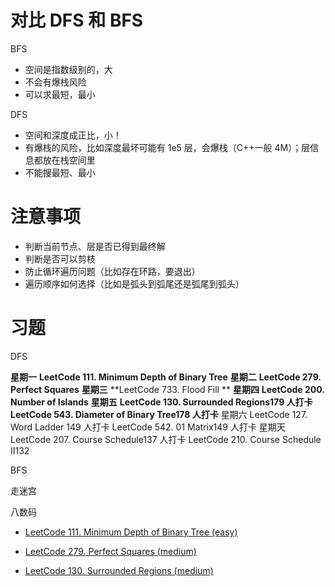 # 对比 DFS 和 BFS

BFS

- 空间是指数级别的，大
- 不会有爆栈风险
- 可以求最短，最小

DFS

- 空间和深度成正比，小！
- 有爆栈的风险，比如深度最坏可能有 1e5 层，会爆栈（C++一般 4M）；层信息都放在栈空间里
- 不能搜最短、最小

# 注意事项

- 判断当前节点、层是否已得到最终解
- 判断是否可以剪枝
- 防止循环遍历问题（比如存在环路，要退出）
- 遍历顺序如何选择（比如是弧头到弧尾还是弧尾到弧头）

# 习题

DFS

**星期一**
**LeetCode 111. Minimum Depth of Binary Tree**
**星期二**
**LeetCode 279. Perfect Squares**
**星期三**
**LeetCode 733. Flood Fill **
**星期四**
**LeetCode 200. Number of Islands**
**星期五**
**LeetCode 130. Surrounded Regions179 人打卡**
**LeetCode 543. Diameter of Binary Tree178 人打卡**
星期六
LeetCode 127. Word Ladder 149 人打卡
LeetCode 542. 01 Matrix149 人打卡
星期天
LeetCode 207. Course Schedule137 人打卡
LeetCode 210. Course Schedule II132

BFS

走迷宫

八数码

- [LeetCode 111. Minimum Depth of Binary Tree (easy)](https://github.com/muyids/leetcode/blob/master/algorithms/101-200/111.minimum-depth-of-binary-tree.md)

- [LeetCode 279. Perfect Squares (medium)](https://github.com/muyids/leetcode/blob/master/algorithms/201-300/279.perfect-squares.md)

- [LeetCode 130. Surrounded Regions (medium)](https://github.com/muyids/leetcode/blob/master/algorithms/101-200/130.surrounded-regions.md)
